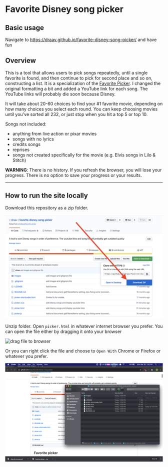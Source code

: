 # Favorite Disney song picker

## Basic usage

Navigate to https://draav.github.io/favorite-disney-song-picker/ and have fun

## Overview 

This is a tool that allows users to pick songs repeatedly, until a single favorite is found, and then continue to pick for second place and so on, constructing a list. It is a specialization of the [Favorite Picker](https://github.com/antialiasis/favorite-picker). I changed the original formatting a bit and added a YouTube link for each song. The YouTube links will probably die soon because Disney. 

It will take about 20-60 choices to find your #1 favorite movie, depending on how many choices you select each round. You can keep choosing movies until you've sorted all 232, or just stop when you hit a top 5 or top 10.

Songs not included:

- anything from live action or pixar movies
- songs with no lyrics
- credits songs
- reprises
- songs not created specifically for the movie (e.g. Elvis songs in Lilo & Stitch)

**WARNING**: There is no history. If you refresh the browser, you will lose your progress. There is no option to save your progress or your results.



---

## How to run the site locally 

Download this repository as a zip folder. 

![download zip](images/download_zip.png)

Unzip folder. Open `picker.html` in whatever internet browser you prefer. You can open the file either by dragging it onto your browser


![drag file to browser](images/drag_file_browser.gif)

Or you can right click the file and choose to `Open With` Chrome or Firefox or whatever you prefer.

![right click to open file with browser](images/right_click_file.gif)
